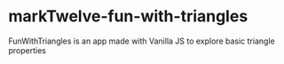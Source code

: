 # markTwelve-fun-with-triangles
 FunWithTriangles is an app made with Vanilla JS to explore basic triangle properties
